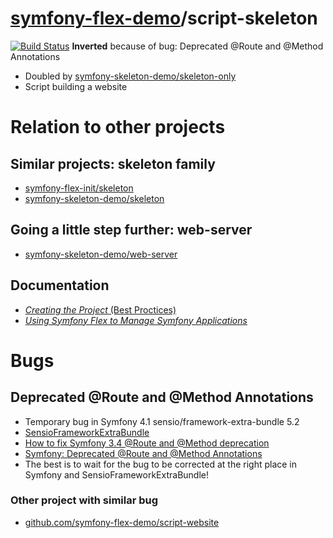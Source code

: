 # [symfony-flex-demo](https://symfony-flex-demo.github.io)/script-skeleton

[![Build Status](https://travis-ci.org/symfony-flex-demo/script-skeleton.svg?branch=master)](https://travis-ci.org/symfony-flex-demo/script-skeleton) **Inverted** because of bug: Deprecated @Route and @Method Annotations

* Doubled by [symfony-skeleton-demo/skeleton-only](https://github.com/symfony-skeleton-demo/skeleton-only)
* Script building a website

# Relation to other projects
## Similar projects: skeleton family
* [symfony-flex-init/skeleton](https://github.com/symfony-flex-init/skeleton)
* [symfony-skeleton-demo/skeleton](https://github.com/symfony-skeleton-demo/skeleton)

## Going a little step further: web-server
* [symfony-skeleton-demo/web-server](https://github.com/symfony-skeleton-demo/web-server)

## Documentation
* [*Creating the Project* (Best Proctices)](https://symfony.com/doc/current/best_practices/creating-the-project.html)
* [*Using Symfony Flex to Manage Symfony Applications*](https://symfony.com/doc/current/setup/flex.html)

# Bugs
## Deprecated @Route and @Method Annotations
* Temporary bug in Symfony 4.1 sensio/framework-extra-bundle 5.2
* [SensioFrameworkExtraBundle](http://symfony.com/doc/current/bundles/SensioFrameworkExtraBundle)
* [How to fix Symfony 3.4 @Route and @Method deprecation](https://stackoverflow.com/questions/51171934/how-to-fix-symfony-3-4-route-and-method-deprecation)
* [Symfony: Deprecated @Route and @Method Annotations](https://medium.com/@nebkam/symfony-deprecated-route-and-method-annotations-4d5e1d34556a)
* The best is to wait for the bug to be corrected at the right place in Symfony and SensioFrameworkExtraBundle!
### Other project with similar bug
* [github.com/symfony-flex-demo/script-website](https://github.com/symfony-flex-demo/script-website)
